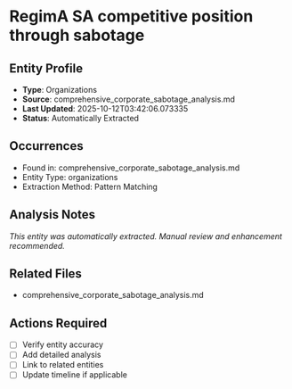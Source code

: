 # RegimA SA competitive position through sabotage

## Entity Profile
- **Type**: Organizations
- **Source**: comprehensive_corporate_sabotage_analysis.md
- **Last Updated**: 2025-10-12T03:42:06.073335
- **Status**: Automatically Extracted

## Occurrences
- Found in: comprehensive_corporate_sabotage_analysis.md
- Entity Type: organizations
- Extraction Method: Pattern Matching

## Analysis Notes
*This entity was automatically extracted. Manual review and enhancement recommended.*

## Related Files
- comprehensive_corporate_sabotage_analysis.md

## Actions Required
- [ ] Verify entity accuracy
- [ ] Add detailed analysis
- [ ] Link to related entities
- [ ] Update timeline if applicable
